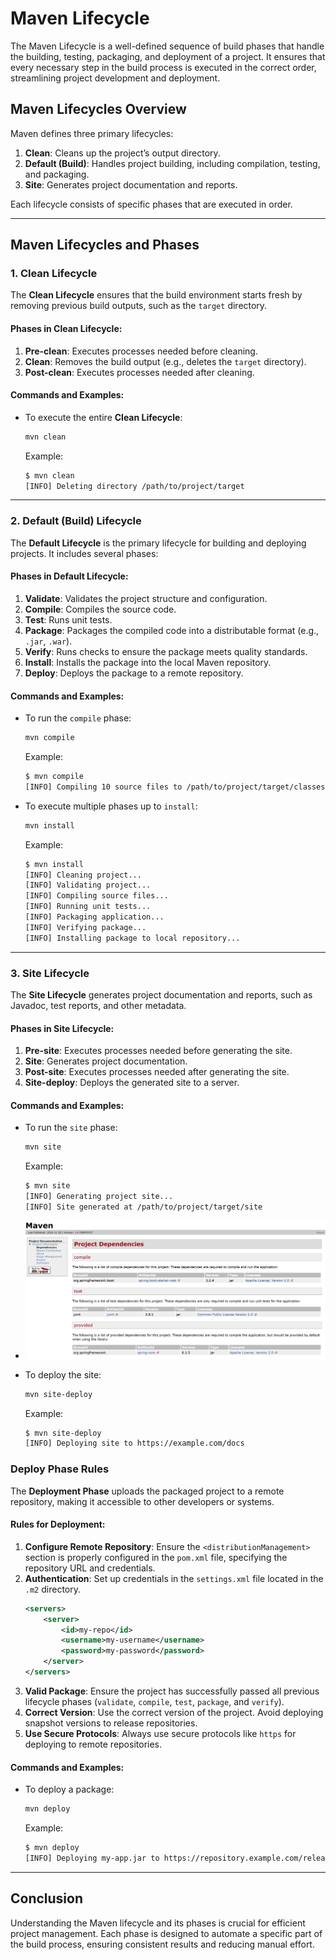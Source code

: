
# Maven Lifecycle

The Maven Lifecycle is a well-defined sequence of build phases that handle the building, testing, packaging, and deployment of a project. It ensures that every necessary step in the build process is executed in the correct order, streamlining project development and deployment.

## Maven Lifecycles Overview

Maven defines three primary lifecycles:

1. **Clean**: Cleans up the project’s output directory.
2. **Default (Build)**: Handles project building, including compilation, testing, and packaging.
3. **Site**: Generates project documentation and reports.

Each lifecycle consists of specific phases that are executed in order.

---

## Maven Lifecycles and Phases

### 1. **Clean Lifecycle**
The **Clean Lifecycle** ensures that the build environment starts fresh by removing previous build outputs, such as the `target` directory.

#### Phases in Clean Lifecycle:
1. **Pre-clean**: Executes processes needed before cleaning.
2. **Clean**: Removes the build output (e.g., deletes the `target` directory).
3. **Post-clean**: Executes processes needed after cleaning.

#### Commands and Examples:
- To execute the entire **Clean Lifecycle**:
  ```bash
  mvn clean
  ```
  Example:
  ```bash
  $ mvn clean
  [INFO] Deleting directory /path/to/project/target
  ```

---

### 2. **Default (Build) Lifecycle**
The **Default Lifecycle** is the primary lifecycle for building and deploying projects. It includes several phases:

#### Phases in Default Lifecycle:
1. **Validate**: Validates the project structure and configuration.
2. **Compile**: Compiles the source code.
3. **Test**: Runs unit tests.
4. **Package**: Packages the compiled code into a distributable format (e.g., `.jar`, `.war`).
5. **Verify**: Runs checks to ensure the package meets quality standards.
6. **Install**: Installs the package into the local Maven repository.
7. **Deploy**: Deploys the package to a remote repository.

#### Commands and Examples:
- To run the `compile` phase:
  ```bash
  mvn compile
  ```
  Example:
  ```bash
  $ mvn compile
  [INFO] Compiling 10 source files to /path/to/project/target/classes
  ```

- To execute multiple phases up to `install`:
  ```bash
  mvn install
  ```
  Example:
  ```bash
  $ mvn install
  [INFO] Cleaning project...
  [INFO] Validating project...
  [INFO] Compiling source files...
  [INFO] Running unit tests...
  [INFO] Packaging application...
  [INFO] Verifying package...
  [INFO] Installing package to local repository...
  ```

---

### 3. **Site Lifecycle**
The **Site Lifecycle** generates project documentation and reports, such as Javadoc, test reports, and other metadata.

#### Phases in Site Lifecycle:
1. **Pre-site**: Executes processes needed before generating the site.
2. **Site**: Generates project documentation.
3. **Post-site**: Executes processes needed after generating the site.
4. **Site-deploy**: Deploys the generated site to a server.

#### Commands and Examples:
- To run the `site` phase:
  ```bash
  mvn site
  ```
  Example:
  ```bash
  $ mvn site
  [INFO] Generating project site...
  [INFO] Site generated at /path/to/project/target/site
  ```
- ![Site Image](../../../../../../src/assets/site.png)

- To deploy the site:
  ```bash
  mvn site-deploy
  ```
  Example:
  ```bash
  $ mvn site-deploy
  [INFO] Deploying site to https://example.com/docs
  ```

### Deploy Phase Rules

The **Deployment Phase** uploads the packaged project to a remote repository, making it accessible to other developers or systems.

#### Rules for Deployment:
1. **Configure Remote Repository**: Ensure the `<distributionManagement>` section is properly configured in the `pom.xml` file, specifying the repository URL and credentials.
2. **Authentication**: Set up credentials in the `settings.xml` file located in the `.m2` directory.
   ```xml
   <servers>
       <server>
           <id>my-repo</id>
           <username>my-username</username>
           <password>my-password</password>
       </server>
   </servers>
   ```
3. **Valid Package**: Ensure the project has successfully passed all previous lifecycle phases (`validate`, `compile`, `test`, `package`, and `verify`).
4. **Correct Version**: Use the correct version of the project. Avoid deploying snapshot versions to release repositories.
5. **Use Secure Protocols**: Always use secure protocols like `https` for deploying to remote repositories.

#### Commands and Examples:
- To deploy a package:
  ```bash
  mvn deploy
  ```
  Example:
  ```bash
  $ mvn deploy
  [INFO] Deploying my-app.jar to https://repository.example.com/releases
  ```

---

## Conclusion
Understanding the Maven lifecycle and its phases is crucial for efficient project management. Each phase is designed to automate a specific part of the build process, ensuring consistent results and reducing manual effort.
